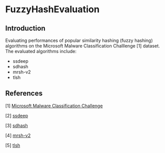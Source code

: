 # FuzzyHashEvaluation

## Introduction

Evaluating performances of popular similarity hashing (fuzzy hashing) algorithms on the Microsoft Malware Classification Challlenge [1] dataset. The evaluated algorithms include:
* ssdeep
* sdhash
* mrsh-v2
* tlsh

## References

[1] [Microsoft Malware Classification Challenge](http://arxiv.org/abs/1802.10135)

[2] [ssdeep](https://ssdeep-project.github.io/ssdeep/)

[3] [sdhash](http://roussev.net/sdhash/sdhash.html)

[4] [mrsh-v2](https://www.fbreitinger.de/?page_id=218)

[5] [tlsh](https://github.com/trendmicro/tlsh)
